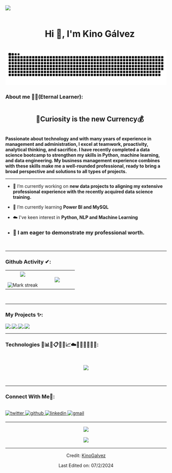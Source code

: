 <!--horizontal divider(gradiant)-->
<img src="https://user-images.githubusercontent.com/73097560/115834477-dbab4500-a447-11eb-908a-139a6edaec5c.gif">

<!--h1 without bottom border-->
<div id="user-content-toc">
  <ul align="center">
    <summary><h1 style="display: inline-block">Hi 👋, I'm Kino Gálvez</h1></summary>
  </ul>
</div>


<!--- snake -->
<div align="center">
  <img  src="https://github.com/1999AZZAR/1999AZZAR/blob/main/resources/img/grid-snake.svg"
       alt="snake" /></a>
</div>

### About me 👨‍🎓(Eternal Learner):
<!--h2 without bottom border-->
<div id="user-content-toc">
  <ul align="center">
    <summary><h2 style="display: inline-block">👀Curiosity is the new Currency💰</h2></summary>
  </ul>
</div>
<div>
  <p>
    <strong>Passionate about technology and with many years of experience in management 
    and administration, I excel at teamwork, proactivity, analytical thinking, and sacrifice.
    I have recently completed a data science bootcamp to strengthen my skills in Python, 
    machine learning, and data engineering. My business management experience combines
    with these skills make me a well-rounded professional, ready to bring a broad 
    perspective and solutions to all types of projects.</strong>
  </p>
</div>
<hr> <!-- Add this line for separation -->

<!--Intro start-->
- 🔭 I’m currently working on **new data projects to aligning my extensive <br>professional experience with the recently acquired data science training.**

- 🌱 I’m currently learning **Power BI and MySQL**

- ☁️ I've keen interest in **Python, NLP and Machine Learning**

- ### 💼 I am eager to demonstrate my professional worth.
<!--Intro end-->
<br/>

</details>

---
### Github Activity ✔:


<!--- stats & Trophy (start) -->
<p align="center">
  <!--- stats (start) -->
<table align="center">
<tr border="none">
<td width="50%" align="center">
  
  <img  align="center"  src="https://github-readme-stats.vercel.app/api?username=KinoGalvez&theme=dark&show_icons=true&count_private=true" />
  <br></br>
  <img  title="🔥 Get streak stats for your profile at git.io/streak-stats" alt="Mark streak" src="https://github-readme-streak-stats.herokuapp.com/?user=KinoGalvez&theme=dark&hide_border=false" /> 
</td>

<td width="50%" align="center">

  <img  align="center"  src="https://github-readme-stats.anuraghazra1.vercel.app/api/top-langs/?username=KinoGalvez&theme=dark&hide_border=false&no-bg=true&no-frame=true&langs_count=10"/>
  
  </td>
</tr>
</table>
<!--- stats (end) -->
<br/>

</details>

---
### My Projects ✨:
  
<a href="https://github.com/KinoGalvez/CREDIT1">
  <img align="center" src="https://github-readme-stats.vercel.app/api/pin/?username=KinoGalvez&repo=CREDIT1&theme=tokyonight" />
</a>

<a href="https://github.com/KinoGalvez/EDA_NUFORC">
 <img align="center" src="https://github-readme-stats.vercel.app/api/pin/?username=KinoGalvez&repo=EDA_NUFORC&theme=tokyonight" />
</a>

<a href="https://github.com/KinoGalvez/Proyecto-BBDD">
  <img align="center" src="https://github-readme-stats.vercel.app/api/pin/?username=KinoGalvez&repo=Proyecto-BBDD&theme=tokyonight" />
</a>

<a href="https://github.com/KinoGalvez/app_consultas_ChatGPT">
 <img align="center" src="https://github-readme-stats.vercel.app/api/pin/?username=KinoGalvez&repo=app_consultas_ChatGPT&theme=tokyonight" />
</a>
<br/>

</details>

---
### Technologies 🐍📊📒📋🤖🧠📈☁️🚀🔥✨🐘💡🔄:

<br/>

<!--tech stack icons-->
<p align="center">
  <a href="https://skillicons.dev">
    <img src="https://skillicons.dev/icons?i=git,aws,discord,docker,github,mysql,postman,py,flask,md,mongodb,opencv,postgres,regex,sqlite,stackoverflow,sklearn,selenium,tensorflow,vscode&perline=10" />
  </a>
</p>



<!-- Connect with me -->
<!--h2 without bottom border-->
<br/>

</details>

---
### Connect With Me🤝:
<br/>
<a href="https://www.kaggle.com/joaquingalvez" target="_blank">
<img src=https://img.shields.io/badge/Kaggle-20BEFF?style=for-the-badge&logo=Kaggle&logoColor=white alt=twitter style="margin-bottom: 5px;" />

<a href="https://github.com/KinoGalvez" target="_blank">
<img src=https://img.shields.io/badge/github-%2300acee.svg?color=181717&style=for-the-badge&logo=github&logoColor=white alt=github style="margin-bottom: 5px;" />

<a href="https://www.linkedin.com/in/joaquingalvezrodriguez" target="_blank">
<img src=https://img.shields.io/badge/LinkedIn-0077B5?style=for-the-badge&logo=linkedin&logoColor=white alt=linkedin style="margin-bottom: 5px;" />

<a href="mailto:kinogalvezrodriguez@gmail.com" target="_blank">
<img src=https://img.shields.io/badge/gmail-%2300acee.svg?color=EA4335&style=for-the-badge&logo=gmail&logoColor=white alt=gmail style="margin-bottom: 5px;" />
<br/>

</details>

---
<!--profile visit count-->
<div align="center">
  
[![](https://visitcount.itsvg.in/api?id=KinoGalvez&icon=3&color=6)](https://visitcount.itsvg.in)
<div align="center">
<!--horizontal divider(gradiant)-->
<img src="https://user-images.githubusercontent.com/73097560/115834477-dbab4500-a447-11eb-908a-139a6edaec5c.gif">

----------------------------------------------------------------------
Credit: [KinoGalvez](https://github.com/KinoGalvez)

Last Edited on: 07/2/2024
